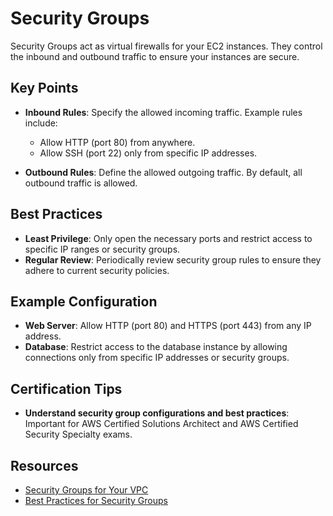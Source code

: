 # Security Groups

Security Groups act as virtual firewalls for your EC2 instances. They control the inbound and outbound traffic to ensure your instances are secure.

## Key Points

- **Inbound Rules**: Specify the allowed incoming traffic. Example rules include:
  - Allow HTTP (port 80) from anywhere.
  - Allow SSH (port 22) only from specific IP addresses.

- **Outbound Rules**: Define the allowed outgoing traffic. By default, all outbound traffic is allowed.

## Best Practices

- **Least Privilege**: Only open the necessary ports and restrict access to specific IP ranges or security groups.
- **Regular Review**: Periodically review security group rules to ensure they adhere to current security policies.

## Example Configuration

- **Web Server**: Allow HTTP (port 80) and HTTPS (port 443) from any IP address.
- **Database**: Restrict access to the database instance by allowing connections only from specific IP addresses or security groups.

## Certification Tips

- **Understand security group configurations and best practices**: Important for AWS Certified Solutions Architect and AWS Certified Security Specialty exams.

## Resources

- [Security Groups for Your VPC](https://docs.aws.amazon.com/vpc/latest/userguide/VPC_SecurityGroups.html)
- [Best Practices for Security Groups](https://aws.amazon.com/answers/security/security-groups/)